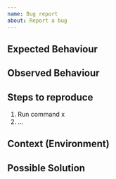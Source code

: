 ```yaml
---
name: Bug report
about: Report a bug
---
```


## Expected Behaviour
<!-- Tell us what do you think should've happened -->

## Observed Behaviour
<!-- Tell us what happens instead -->

## Steps to reproduce
<!-- Provide a link to a live example  -->
<!-- or a set of steps to reproduce the bug. -->
1. Run command x
2. ...

## Context (Environment)
<!-- Operating System you are running the bot on, -->
<!-- Python and library versions, Invitebot version -->

## Possible Solution
<!-- Not obligatory, but suggest a fix / idea how to fix -->
<!-- the bug. Can include example code -->
